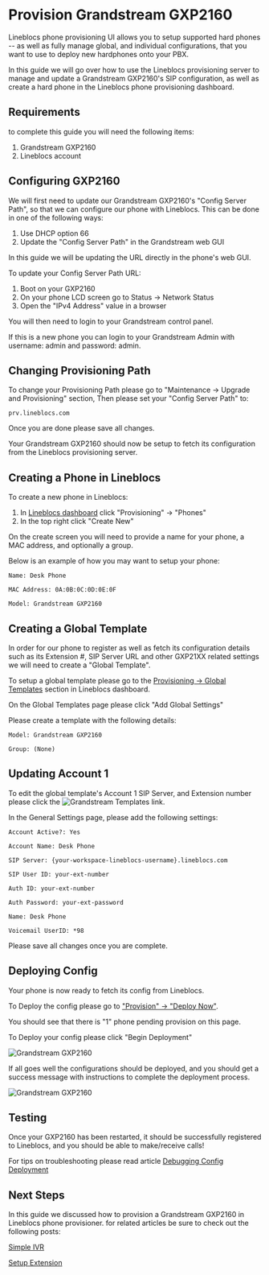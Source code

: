 # Provision Grandstream GXP2160

Lineblocs phone provisioning UI allows you to setup supported hard phones -- as well as fully manage global, and individual configurations, that you want to use to deploy new hardphones onto your PBX.

In this guide we will go over how to use the Lineblocs provisioning server to manage and update a Grandstream GXP2160's
SIP configuration, as well as create a hard phone in the Lineblocs phone provisioning dashboard.

## Requirements

to complete this guide you will need the following items:

1. Grandstream GXP2160
2. Lineblocs account

## Configuring GXP2160

We will first need to update our Grandstream GXP2160's "Config Server Path", so that we can configure our phone with Lineblocs. This can be done in one of the following ways:

1. Use DHCP option 66
2. Update the "Config Server Path" in the Grandstream web GUI

In this guide we will be updating the URL directly in the phone's web GUI.

To update your Config Server Path URL:

1. Boot on your GXP2160
2. On your phone LCD screen go to Status -> Network Status
3. Open the "IPv4 Address" value in a browser

You will then need to login to your Grandstream control panel. 

If this is a new phone you can login to your Grandstream Admin with username: admin and password: admin.

## Changing Provisioning Path

To change your Provisioning Path please go to "Maintenance -> Upgrade and Provisioning" section, Then please set your "Config Server Path" to:

```
prv.lineblocs.com
```

Once you are done please save all changes. 

Your Grandstream GXP2160 should now be setup to fetch its configuration from the Lineblocs provisioning server.

## Creating a Phone in Lineblocs

To create a new phone in Lineblocs:

1. In [Lineblocs dashboard](https://app.lineblocs.com/#/dashboard) click "Provisioning" -> "Phones"
2. In the top right click "Create New"

On the create screen you will need to provide a name for your phone, a MAC address, and optionally a group.

Below is an example of how you may want to setup your phone:

```
Name: Desk Phone
```

```
MAC Address: 0A:0B:0C:0D:0E:0F
```

```
Model: Grandstream GXP2160
```

## Creating a Global Template

In order for our phone to register as well as fetch its configuration details such as its Extension #, SIP Server URL and other GXP21XX related settings we will need to create a "Global Template". 

To setup a global template please go to the [Provisioning -> Global Templates](http://app.lineblocs.com/#/provision/global-settings) section in Lineblocs dashboard.

On the Global Templates page please click "Add Global Settings"

Please create a template with the following details:

```
Model: Grandstream GXP2160
```

```
Group: (None)
```

## Updating Account 1

To edit the global template's Account 1 SIP Server, and Extension number please click the ![Grandstream Templates](/img/frontend/docs/provision-gxp2160/global-templates-link.png) link.

In the General Settings page, please add the following settings:

```
Account Active?: Yes
```

```
Account Name: Desk Phone
```

```
SIP Server: {your-workspace-lineblocs-username}.lineblocs.com
```

```
SIP User ID: your-ext-number
```

```
Auth ID: your-ext-number
```

```
Auth Password: your-ext-password
```

```
Name: Desk Phone
```

```
Voicemail UserID: *98
```

Please save all changes once you are complete.

## Deploying Config

Your phone is now ready to fetch its config from Lineblocs.

To Deploy the config please go to ["Provision" -> "Deploy Now"](http://app.lineblocs.com/#/provision/deploy).

You should see that there is "1" phone pending provision on this page.

To Deploy your config please click "Begin Deployment"

![Grandstream GXP2160](/img/frontend/docs/provision-gxp2160/deploy.png)

If all goes well the configurations should be deployed, and you should get a success message with instructions to complete the deployment process.

![Grandstream GXP2160](/img/frontend/docs/provision-gxp2160/deploy-complete.png)

## Testing

Once your GXP2160 has been restarted, it should be successfully registered to Lineblocs, and you should be able to make/receive calls! 

For tips on troubleshooting please read article [Debugging Config Deployment](https://lineblocs.com/resources/other-topics/debugging-config-deploy)

## Next Steps

In this guide we discussed how to provision a Grandstream GXP2160 in Lineblocs phone provisioner. for related articles be sure to check out the following posts:

[Simple IVR](http://lineblocs.com/resources/quickstarts/basic-ivr)

[Setup Extension](http://lineblocs.com/resources/quickstarts/setup-extension)